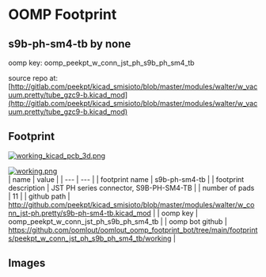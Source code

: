 # OOMP Footprint  
## s9b-ph-sm4-tb  by none  
  
oomp key: oomp_peekpt_w_conn_jst_ph_s9b_ph_sm4_tb  
  
source repo at: [http://gitlab.com/peekpt/kicad_smisioto/blob/master/modules/walter/w_vacuum.pretty/tube_gzc9-b.kicad_mod](http://gitlab.com/peekpt/kicad_smisioto/blob/master/modules/walter/w_vacuum.pretty/tube_gzc9-b.kicad_mod)  
## Footprint  
  
[![working_kicad_pcb_3d.png](working_kicad_pcb_3d_600.png)](working_kicad_pcb_3d.png)  
  
[![working.png](working_600.png)](working.png)  
| name | value | 
| --- | --- | 
| footprint name | s9b-ph-sm4-tb | 
| footprint description | JST PH series connector, S9B-PH-SM4-TB | 
| number of pads | 11 | 
| github path | http://github.com/peekpt/kicad_smisioto/blob/master/modules/walter/w_conn_jst-ph.pretty/s9b-ph-sm4-tb.kicad_mod | 
| oomp key | oomp_peekpt_w_conn_jst_ph_s9b_ph_sm4_tb | 
| oomp bot github | https://github.com/oomlout/oomlout_oomp_footprint_bot/tree/main/footprints/peekpt_w_conn_jst_ph_s9b_ph_sm4_tb/working | 
## Images  
